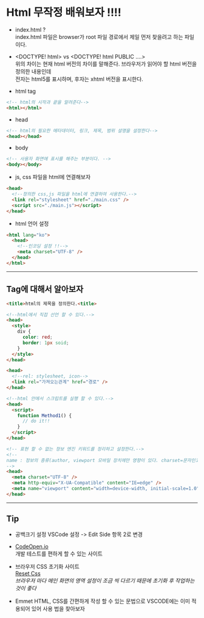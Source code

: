 # Html 무작정 배워보자 !!!!

- index.html ?  
  index.html 파일은 browser가 root 파일 경로에서 제일 먼저 찾을려고 하는 파일이다.

- <DOCTYPE! html> vs <DOCTYPE! html PUBLIC ....>  
  위의 차이는 현재 html 버전의 차이를 말해준다. 브라우저가 읽어야 할 html 버전을 정의한 내용인데  
  전자는 html5를 표시하며, 후자는 xhtml 버전을 표시한다.

- html tag

```html
<!-- html의 시작과 끝을 알려준다-->
<html></html>
```

- head

```html
<!-- html의 필요한 메타데이터, 링크, 제목, 범위 설명을 설정한다-->
<head></head>
```

- body

```html
<!-- 사용자 화면에 표시를 해주는 부분이다. -->
<body></body>
```

- js, css 파일을 html에 연결해보자

```html
<head>
  <!--정의한 css,js 파일을 html에 연결하여 사용한다.-->
  <link rel="stylesheet" href="./main.css" />
  <script src="./main.js"></script>
</head>
```

- html 언어 설정

```html
<html lang="ko">
  <head>
    <!--인코딩 설정 !!-->
    <meta charset="UTF-8" />
  </head>
</html>
```

---

## Tag에 대해서 알아보자

```html
<title>html의 제목을 정의한다.<title>
```

```html
<!--html에서 직접 선언 할 수 있다.-->
<head>
  <style>
    div {
      color: red;
      border: 1px soid;
    }
  </style>
</head>
```

```html
<head>
  <!--rel: stylesheet, icon-->
  <link rel="가져오는관계" href="경로" />
</head>
```

```html
<!--html 안에서 스크립트를 실행 할 수 있다.-->
<head>
  <script>
    function Method1() {
      // do it!!
    }
  </script>
</head>
```

```html
<!-- 표현 할 수 없는 정보 엔진 키워드를 정리하고 설정한다.-->
<!--
name : 정보의 종류(author, viewport 모바일 장치에만 영향이 있다. charset=문자인코딩방식) content : 정보의 값
-->
<head>
  <meta charset="UTF-8" />
  <meta http-equiv="X-UA-Compatible" content="IE=edge" />
  <meta name="viewport" content="width=device-width, initial-scale=1.0" />
</head>
```

---

## Tip

- 공백크기 설정
  VSCode 설정 -> Edit Side 항목 2로 변경

- [CodeOpen.io](https://codepen.io/pen/#anon-signup)  
  개발 테스트를 편하게 할 수 있는 사이트

- 브라우저 CSS 초기화 사이트  
  [Reset Css](https://www.jsdelivr.com/package/npm/reset-css)  
  _브라우저 마다 메인 화면의 영역 설정이 조금 씩 다르기 때문에 초기화 후 작업하는 것이 좋다_

- Emmet
  HTML, CSS를 간편하게 작성 할 수 있는 문법으로 VSCODE에는 이미 적용되어 있어 사용 법을 찾아보자
